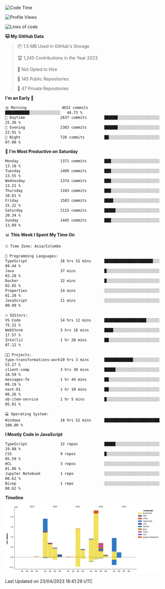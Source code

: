 
<!--START_SECTION:waka-->
![Code Time](http://img.shields.io/badge/Code%20Time-1%2C101%20hrs%2023%20mins-blue)

![Profile Views](http://img.shields.io/badge/Profile%20Views-0-blue)

![Lines of code](https://img.shields.io/badge/From%20Hello%20World%20I%27ve%20Written-10.3%20million%20lines%20of%20code-blue)

**🐱 My GitHub Data** 

> 📦 1.5 MB Used in GitHub's Storage 
 > 
> 🏆 1,245 Contributions in the Year 2023
 > 
> 🚫 Not Opted to Hire
 > 
> 📜 145 Public Repositories 
 > 
> 🔑 47 Private Repositories 
 > 
**I'm an Early 🐤** 

```text
🌞 Morning                4652 commits        ███████████░░░░░░░░░░░░░░   44.73 % 
🌆 Daytime                2637 commits        ██████░░░░░░░░░░░░░░░░░░░   25.36 % 
🌃 Evening                2383 commits        ██████░░░░░░░░░░░░░░░░░░░   22.91 % 
🌙 Night                  728 commits         ██░░░░░░░░░░░░░░░░░░░░░░░   07.00 % 
```
📅 **I'm Most Productive on Saturday** 

```text
Monday                   1371 commits        ███░░░░░░░░░░░░░░░░░░░░░░   13.18 % 
Tuesday                  1409 commits        ███░░░░░░░░░░░░░░░░░░░░░░   13.55 % 
Wednesday                1374 commits        ███░░░░░░░░░░░░░░░░░░░░░░   13.21 % 
Thursday                 1103 commits        ███░░░░░░░░░░░░░░░░░░░░░░   10.61 % 
Friday                   1583 commits        ████░░░░░░░░░░░░░░░░░░░░░   15.22 % 
Saturday                 2115 commits        █████░░░░░░░░░░░░░░░░░░░░   20.34 % 
Sunday                   1445 commits        ███░░░░░░░░░░░░░░░░░░░░░░   13.89 % 
```


📊 **This Week I Spent My Time On** 

```text
🕑︎ Time Zone: Asia/Colombo

💬 Programming Languages: 
TypeScript               16 hrs 52 mins      ██████████████████████░░░   89.44 % 
Java                     37 mins             █░░░░░░░░░░░░░░░░░░░░░░░░   03.28 % 
Docker                   32 mins             █░░░░░░░░░░░░░░░░░░░░░░░░   02.85 % 
Properties               14 mins             ░░░░░░░░░░░░░░░░░░░░░░░░░   01.28 % 
JavaScript               11 mins             ░░░░░░░░░░░░░░░░░░░░░░░░░   00.99 % 

🔥 Editors: 
VS Code                  14 hrs 12 mins      ███████████████████░░░░░░   75.32 % 
WebStorm                 3 hrs 18 mins       ████░░░░░░░░░░░░░░░░░░░░░   17.57 % 
IntelliJ                 1 hr 20 mins        ██░░░░░░░░░░░░░░░░░░░░░░░   07.12 % 

🐱‍💻 Projects: 
type-transformations-work10 hrs 3 mins       █████████████░░░░░░░░░░░░   53.27 % 
client-comp              3 hrs 30 mins       █████░░░░░░░░░░░░░░░░░░░░   18.59 % 
messages-fe              1 hr 44 mins        ██░░░░░░░░░░░░░░░░░░░░░░░   09.19 % 
next-01                  1 hr 10 mins        ██░░░░░░░░░░░░░░░░░░░░░░░   06.26 % 
ob-item-service          1 hr 5 mins         █░░░░░░░░░░░░░░░░░░░░░░░░   05.81 % 

💻 Operating System: 
Windows                  18 hrs 52 mins      █████████████████████████   100.00 % 
```

**I Mostly Code in JavaScript** 

```text
TypeScript               32 repos            █████░░░░░░░░░░░░░░░░░░░░   19.88 % 
CSS                      9 repos             █░░░░░░░░░░░░░░░░░░░░░░░░   05.59 % 
HCL                      3 repos             ░░░░░░░░░░░░░░░░░░░░░░░░░   01.86 % 
Jupyter Notebook         1 repo              ░░░░░░░░░░░░░░░░░░░░░░░░░   00.62 % 
Bicep                    1 repo              ░░░░░░░░░░░░░░░░░░░░░░░░░   00.62 % 
```



**Timeline**

![Lines of Code chart](https://raw.githubusercontent.com/ccweerasinghe1994/ccweerasinghe1994/master/assets/bar_graph.png)


 Last Updated on 23/04/2023 18:41:29 UTC
<!--END_SECTION:waka-->
